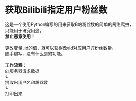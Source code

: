 # 获取Bilibili指定用户粉丝数
这是一个使用Python编写的用来获取B站粉丝数的简单的网络爬虫，<br>
只能用于研究用途，<br>
<strong>禁止恶意使用！</strong><br>
<br>
更改变量uid的值，就可以获得改uid对应用户的粉丝数量。<br>
随手编写，没有什么别的功能。<br>
<br>
<strong>工作流程：</strong><br>
向服务器请求数据<br>
↓<br>
提取出用户名和粉丝数<br>
↓<br>
打印出来<br>
